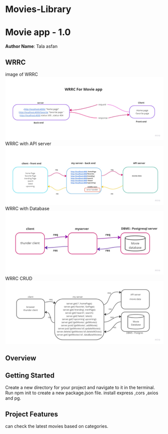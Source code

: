 # Movies-Library
# Movie app - 1.0

**Author Name**: Tala asfan

## WRRC
image of  WRRC 
![WRRCimage](./assests/Mind%20Map.jpg)
WRRC with API server 
![WRRCimage](./assests/Untitled%20(1).jpg)
WRRC with Database 
![WRRCimage](./assests/wrrc.jpg)
WRRC CRUD
![WRRCimage](./assests/crud.jpg)



## Overview

## Getting Started
<!-- What are the steps that a user must take in order to build this app on their own machine and get it running? -->
Create a new directory for your project and navigate to it in the terminal. Run npm init to create a new package.json file.
install express ,cors ,axios and pg.


## Project Features
<!-- What are the features included in you app -->
 can check the latest movies based on categories.


